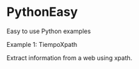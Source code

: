 # PythonEasy
  Easy to use Python examples

Example 1: TiempoXpath 

  Extract information from a web using xpath.
